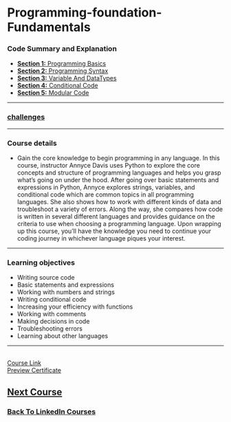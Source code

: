 # Programming-foundation-Fundamentals

### Code Summary and Explanation

- [**Section 1:** Programming Basics](./course-code-and-explanation/1-programming-Basics/)
- [**Section 2:** Programming Syntax](./course-code-and-explanation/2-programming-syntax/)
- [**Section 3:** Variable And DataTypes ](./course-code-and-explanation/3-variable-and-dataTypes/)
- [**Section 4:** Conditional Code](./course-code-and-explanation/4-conditional_code/)
- [**Section 5:** Modular Code ](./course-code-and-explanation/5-Modular_code/)

---



### [challenges](./Challenges/)


----


### Course details

- Gain the core knowledge to begin programming in any language. In this course, instructor Annyce Davis uses Python to explore the core concepts and structure of programming languages and helps you grasp what’s going on under the hood. After going over basic statements and expressions in Python, Annyce explores strings, variables, and conditional code which are common topics in all programming languages. She also shows how to work with different kinds of data and troubleshoot a variety of errors. Along the way, she compares how code is written in several different languages and provides guidance on the criteria to use when choosing a programming language. Upon wrapping up this course, you’ll have the knowledge you need to continue your coding journey in whichever language piques your interest.

---

### Learning objectives

- Writing source code
- Basic statements and expressions
- Working with numbers and strings
- Writing conditional code
- Increasing your efficiency with functions
- Working with comments
- Making decisions in code
- Troubleshooting errors
- Learning about other languages

---

<br>[Course Link](https://www.linkedin.com/learning/programming-foundations-fundamentals-3/)
<br>[Preview Certificate](https://www.linkedin.com/learning/certificates/0614272f25ce2f2092198979824dfc3891e37cdb52dcf6c3d3b01d00e93ad8d0?lipi=urn%3Ali%3Apage%3Ad_flagship3_profile_view_base_certifications_details%3B9znAdOUJTu2aYA5T5YqZLQ%3D%3D)

## [Next Course](../-02-Programming-Foundations-Beyond-Fundamentals/)

### [Back To LinkedIn Courses](../)
